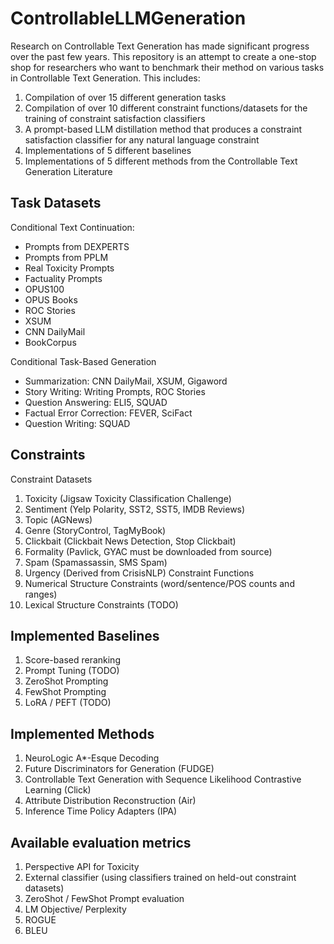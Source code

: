 # ControllableLLMGeneration
Research on Controllable Text Generation has made significant progress over the past few years. This repository is an attempt to create a one-stop shop for researchers who want to benchmark their method on various tasks in Controllable Text Generation. This includes:
1. Compilation of over 15 different generation tasks
2. Compilation of over 10 different constraint functions/datasets for the training of constraint satisfaction classifiers
4. A prompt-based LLM distillation method that produces a constraint satisfaction classifier for any natural language constraint
5. Implementations of 5 different baselines
6. Implementations of 5 different methods from the Controllable Text Generation Literature 

## Task Datasets
Conditional Text Continuation:
- Prompts from DEXPERTS
- Prompts from PPLM
- Real Toxicity Prompts
- Factuality Prompts
- OPUS100
- OPUS Books
- ROC Stories
- XSUM
- CNN DailyMail
- BookCorpus

Conditional Task-Based Generation
- Summarization: CNN DailyMail, XSUM, Gigaword
- Story Writing: Writing Prompts, ROC Stories
- Question Answering: ELI5, SQUAD
- Factual Error Correction: FEVER, SciFact
- Question Writing: SQUAD

## Constraints
Constraint Datasets
1. Toxicity (Jigsaw Toxicity Classification Challenge)
2. Sentiment (Yelp Polarity, SST2, SST5, IMDB Reviews)
3. Topic (AGNews)
4. Genre (StoryControl, TagMyBook)
5. Clickbait (Clickbait News Detection, Stop Clickbait)
6. Formality (Pavlick, GYAC must be downloaded from source)
7. Spam (Spamassassin, SMS Spam)
8. Urgency (Derived from CrisisNLP)
Constraint Functions
1. Numerical Structure Constraints (word/sentence/POS counts and ranges)
2. Lexical Structure Constraints (TODO)

## Implemented Baselines
1. Score-based reranking
2. Prompt Tuning (TODO)
3. ZeroShot Prompting
4. FewShot Prompting
5. LoRA / PEFT (TODO)

## Implemented Methods
1. NeuroLogic A*-Esque Decoding
2. Future Discriminators for Generation (FUDGE)
3. Controllable Text Generation with Sequence Likelihood Contrastive Learning (Click)
4. Attribute Distribution Reconstruction (Air)
5. Inference Time Policy Adapters (IPA)

## Available evaluation metrics
1. Perspective API for Toxicity
2. External classifier (using classifiers trained on held-out constraint datasets)
3. ZeroShot / FewShot Prompt evaluation
4. LM Objective/ Perplexity
5. ROGUE
6. BLEU
